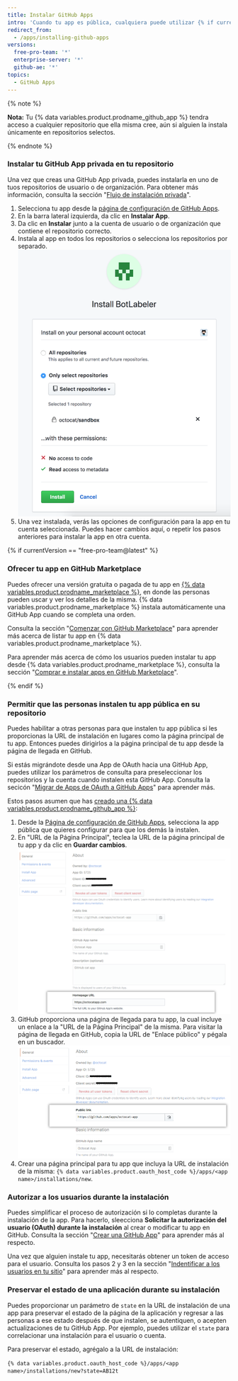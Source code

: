 ```yaml
---
title: Instalar GitHub Apps
intro: 'Cuando tu app es pública, cualquiera puede utilizar {% if currentVersion == "free-pro-team@latest" %} {% data variables.product.prodname_marketplace %} o {% endif %}una URL de instalación para instalar la app en tu repositorio. Cuando tu app es privada, solo tú puedes instalar la app en los repositorios que te pertenecen.'
redirect_from:
  - /apps/installing-github-apps
versions:
  free-pro-team: '*'
  enterprise-server: '*'
  github-ae: '*'
topics:
  - GitHub Apps
---
```


{% note %}

**Nota:** Tu {% data variables.product.prodname_github_app %} tendra acceso a cualquier repositorio que ella misma cree, aún si alguien la instala únicamente en repositorios selectos.

{% endnote %}

### Instalar tu GitHub App privada en tu repositorio

Una vez que creas una GitHub App privada, puedes instalarla en uno de tuos repositorios de usuario o de organización. Para obtener más información, consulta la sección "[Flujo de instalación privada](/apps/managing-github-apps/making-a-github-app-public-or-private/#private-installation-flow)".

1. Selecciona tu app desde la [página de configuración de GitHub Apps](https://github.com/settings/apps).
2. En la barra lateral izquierda, da clic en **Instalar App**.
3. Da clic en **Instalar** junto a la cuenta de usuario o de organización que contiene el repositorio correcto.
4. Instala al app en todos los repositorios o selecciona los repositorios por separado. ![Permisos de instalación de la aplicación](/assets/images/install_permissions.png)
5. Una vez instalada, verás las opciones de configuración para la app en tu cuenta seleccionada. Puedes hacer cambios aquí, o repetir los pasos anteriores para instalar la app en otra cuenta.

{% if currentVersion == "free-pro-team@latest" %}
### Ofrecer tu app en GitHub Marketplace

Puedes ofrecer una versión gratuita o pagada de tu app en [{% data variables.product.prodname_marketplace %}](https://github.com/marketplace), en donde las personas pueden uscar y ver los detalles de la misma. {% data variables.product.prodname_marketplace %} instala automáticamente una GitHub App cuando se completa una orden.

Consulta la sección "[Comenzar con GitHub Marketplace](/marketplace/getting-started/)" para aprender más acerca de listar tu app en {% data variables.product.prodname_marketplace %}.

Para aprender más acerca de cómo los usuarios pueden instalar tu app desde {% data variables.product.prodname_marketplace %}, consulta la sección "[Comprar e instalar apps en GitHub Marketplace](/articles/purchasing-and-installing-apps-in-github-marketplace)".

{% endif %}

### Permitir que las personas instalen tu app pública en su repositorio

Puedes habilitar a otras personas para que instalen tu app pública si les proporcionas la URL de instalación en lugares como la página principal de tu app. Entonces puedes dirigirlos a la página principal de tu app desde la página de llegada en GitHub.

 Si estás migrándote desde una App de OAuth hacia una GitHub App, puedes utilizar los parámetros de consulta para preseleccionar los repositorios y la cuenta cuando instalen esta GitHub App. Consulta la secicón "[Migrar de Apps de OAuth a GitHub Apps](/apps/migrating-oauth-apps-to-github-apps/)" para aprender más.

Estos pasos asumen que has [creado una {% data variables.product.prodname_github_app %}](/apps/building-github-apps/):

1. Desde la [Página de configuración de GitHub Apps](https://github.com/settings/apps), selecciona la app pública que quieres configurar para que los demás la instalen.
2. En "URL de la Página Principal", teclea la URL de la página principal de tu app y da clic en **Guardar cambios**. ![URL de la página de inicio](/assets/images/github-apps/github_apps_homepageURL.png)
3. GitHub proporciona una página de llegada para tu app, la cual incluye un enlace a la "URL de la Página Principal" de la misma. Para visitar la página de llegada en GitHub, copia la URL de "Enlace público" y pégala en un buscador. ![Enlace público](/assets/images/github-apps/github_apps_public_link.png)
4. Crear una página principal para tu app que incluya la URL de instalación de la misma: `{% data variables.product.oauth_host_code %}/apps/<app name>/installations/new`.

### Autorizar a los usuarios durante la instalación

Puedes simplificar el proceso de autorización si lo completas durante la instalación de la app. Para hacerlo, sleecciona **Solicitar la autorización del usuario (OAuth) durante la instalación** al crear o modificar tu app en GitHub. Consulta la sección "[Crear una GitHub App](/apps/building-github-apps/creating-a-github-app/)" para aprender más al respecto.

Una vez que alguien instale tu app, necesitarás obtener un token de acceso para el usuario. Consulta los pasos 2 y 3 en la sección "[Indentificar a los usuarios en tu sitio](/apps/building-github-apps/identifying-and-authorizing-users-for-github-apps/#identifying-users-on-your-site)" para aprender más al respecto.
### Preservar el estado de una aplicación durante su instalación

Puedes proporcionar un parámetro de `state` en la URL de instalación de una app para preservar el estado de la página de la aplicación y regresar a las personas a ese estado después de que instalen, se autentiquen, o acepten actualizaciones de tu GitHub App. Por ejemplo, puedes utilizar el `state` para correlacionar una instalación para el usuario o cuenta.

Para preservar el estado, agrégalo a la URL de instalación:

`{% data variables.product.oauth_host_code %}/apps/<app name>/installations/new?state=AB12t`
